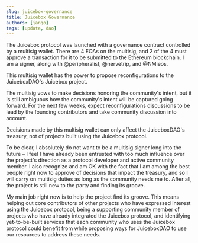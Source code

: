 ```yaml
---
slug: juicebox-governance
title: Juicebox Governance
authors: [jango]
tags: [update, dao]
---
```


The Juicebox protocol was launched with a governance contract controlled by a multisig wallet. There are 4 EOAs on the multisig, and 2 of the 4 must approve a transaction for it to be submitted to the Ethereum blockchain. I am a signer, along with @peripheralist, @nervetrip, and @NMieos.

This multisig wallet has the power to propose reconfigurations to the JuiceboxDAO's Juicebox project.

The multisig vows to make decisions honoring the community's intent, but it is still ambiguous how the community's intent will be captured going forward. For the next few weeks, expect reconfigurations discussions to be lead by the founding contributors and take community discussion into account.

Decisions made by this multisig wallet can only affect the JuiceboxDAO's treasury, not of projects built using the Juicebox protocol.

To be clear, I absolutely do not want to be a multisig signer long into the future – I feel I have already been entrusted with too much influence over the project's direction as a protocol developer and active community member. I also recognize and am OK with the fact that I am among the best people right now to approve of decisions that impact the treasury, and so I will carry on multisig duties as long as the community needs me to. After all, the project is still new to the party and finding its groove.

My main job right now is to help the project find its groove. This means helping out core contributors of other projects who have expressed interest using the Juicebox protocol, being a supporting community member of projects who have already integrated the Juicebox protocol, and identifying yet-to-be-built services that each community who uses the Juicebox protocol could benefit from while proposing ways for JuiceboxDAO to use our resources to address these needs.
